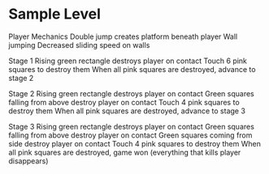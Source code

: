 # Sample Level

Player Mechanics
Double jump creates platform beneath player
Wall jumping
Decreased sliding speed on walls

Stage 1
Rising green rectangle destroys player on contact
Touch 6 pink squares to destroy them
When all pink squares are destroyed, advance to stage 2

Stage 2
Rising green rectangle destroys player on contact
Green squares falling from above destroy player on contact
Touch 4 pink squares to destroy them
When all pink squares are destroyed, advance to stage 3

Stage 3
Rising green rectangle destroys player on contact
Green squares falling from above destroy player on contact
Green squares coming from side destroy player on contact
Touch 4 pink squares to destroy them
When all pink squares are destroyed, game won (everything that kills player disappears)
